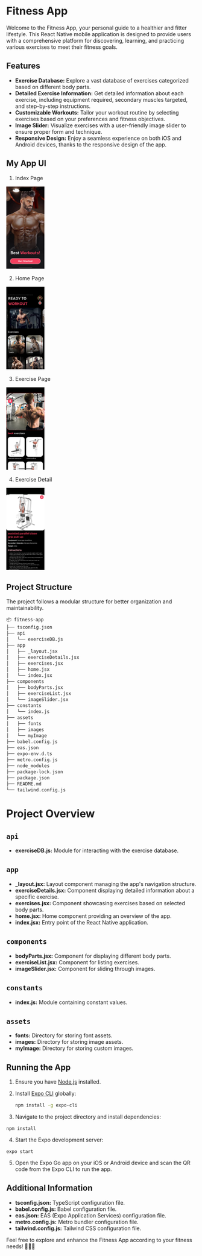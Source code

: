 # Fitness App

Welcome to the Fitness App, your personal guide to a healthier and fitter lifestyle. This React Native mobile application is designed to provide users with a comprehensive platform for discovering, learning, and practicing various exercises to meet their fitness goals.

## Features

- **Exercise Database:** Explore a vast database of exercises categorized based on different body parts.
- **Detailed Exercise Information:** Get detailed information about each exercise, including equipment required, secondary muscles targeted, and step-by-step instructions.
- **Customizable Workouts:** Tailor your workout routine by selecting exercises based on your preferences and fitness objectives.
- **Image Slider:** Visualize exercises with a user-friendly image slider to ensure proper form and technique.
- **Responsive Design:** Enjoy a seamless experience on both iOS and Android devices, thanks to the responsive design of the app.

## My App UI
1. Index Page

<img src="./assets/myImage/first_page.png" alt="Index Page" style="width: 20%; height: 30%;">

2. Home Page
<img src="./assets/myImage/home.png" alt="Home Page" style="width: 20%; height: 30%;">

3. Exercise Page
<img src="./assets/myImage/exercise.png" alt="Exercise Page" style="width: 20%; height: 30%;">

4. Exercise Detail
<img src="./assets/myImage/exercise_detail_1.png" alt="Exercise Detail Page" style="width: 20%; height: 30%;">

## Project Structure

The project follows a modular structure for better organization and maintainability.
```
📦 fitness-app
├── tsconfig.json
├── api
│   └── exerciseDB.js
├── app
│   ├── _layout.jsx
│   ├── exerciseDetails.jsx
│   ├── exercises.jsx
│   ├── home.jsx
│   └── index.jsx
├── components
│   ├── bodyParts.jsx
│   ├── exerciseList.jsx
│   └── imageSlider.jsx
├── constants
│   └── index.js
├── assets
│   ├── fonts
│   ├── images
│   └── myImage
├── babel.config.js
├── eas.json
├── expo-env.d.ts
├── metro.config.js
├── node_modules
├── package-lock.json
├── package.json
├── README.md
└── tailwind.config.js
```

# Project Overview

## `api`

- **exerciseDB.js:** Module for interacting with the exercise database.

## `app`

- **\_layout.jsx:** Layout component managing the app's navigation structure.
- **exerciseDetails.jsx:** Component displaying detailed information about a specific exercise.
- **exercises.jsx:** Component showcasing exercises based on selected body parts.
- **home.jsx:** Home component providing an overview of the app.
- **index.jsx:** Entry point of the React Native application.

## `components`

- **bodyParts.jsx:** Component for displaying different body parts.
- **exerciseList.jsx:** Component for listing exercises.
- **imageSlider.jsx:** Component for sliding through images.

## `constants`

- **index.js:** Module containing constant values.

## `assets`

- **fonts:** Directory for storing font assets.
- **images:** Directory for storing image assets.
- **myImage:** Directory for storing custom images.

## Running the App

1. Ensure you have [Node.js](https://nodejs.org/) installed.
2. Install [Expo CLI](https://docs.expo.dev/get-started/installation/) globally:

   ```bash
   npm install -g expo-cli
    ```
3. Navigate to the project directory and install dependencies:
```
npm install
```

4. Start the Expo development server:
```
expo start
```
5. Open the Expo Go app on your iOS or Android device and scan the QR code from the Expo CLI to run the app.
## Additional Information

- **tsconfig.json:** TypeScript configuration file.
- **babel.config.js:** Babel configuration file.
- **eas.json:** EAS (Expo Application Services) configuration file.
- **metro.config.js:** Metro bundler configuration file.
- **tailwind.config.js:** Tailwind CSS configuration file.

Feel free to explore and enhance the Fitness App according to your fitness needs! 🏋️‍♂️💪

